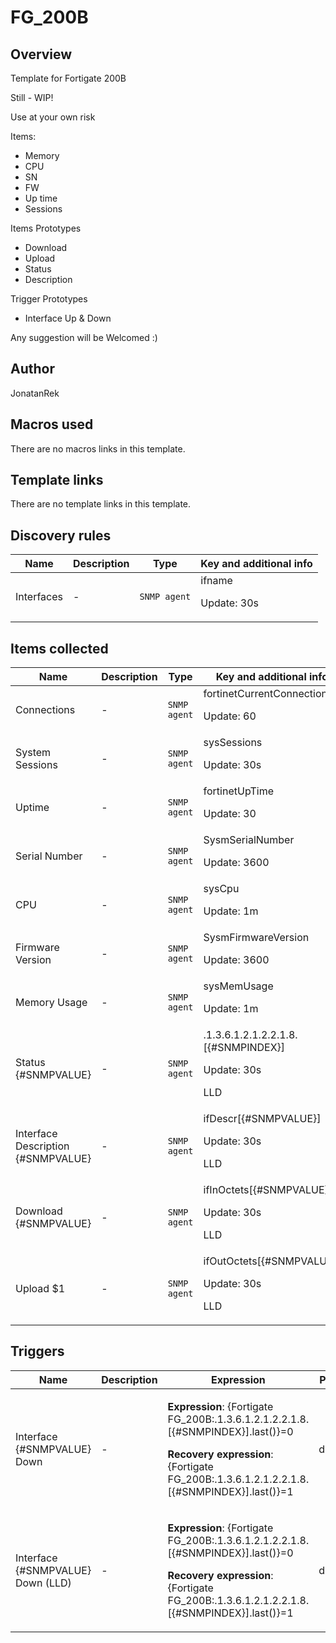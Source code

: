 # FG_200B

## Overview

 Template for Fortigate 200B


 


Still - WIP!


Use at your own risk


 


Items:


* Memory
* CPU
* SN
* FW
* Up time
* Sessions


Items Prototypes


* Download
* Upload
* Status
* Description


Trigger Prototypes


* Interface Up & Down


 


Any suggestion will be Welcomed :)


 


 


 


 



## Author

JonatanRek

## Macros used

There are no macros links in this template.

## Template links

There are no template links in this template.

## Discovery rules

|Name|Description|Type|Key and additional info|
|----|-----------|----|----|
|Interfaces|<p>-</p>|`SNMP agent`|ifname<p>Update: 30s</p>|
## Items collected

|Name|Description|Type|Key and additional info|
|----|-----------|----|----|
|Connections|<p>-</p>|`SNMP agent`|fortinetCurrentConnections<p>Update: 60</p>|
|System Sessions|<p>-</p>|`SNMP agent`|sysSessions<p>Update: 30s</p>|
|Uptime|<p>-</p>|`SNMP agent`|fortinetUpTime<p>Update: 30</p>|
|Serial Number|<p>-</p>|`SNMP agent`|SysmSerialNumber<p>Update: 3600</p>|
|CPU|<p>-</p>|`SNMP agent`|sysCpu<p>Update: 1m</p>|
|Firmware Version|<p>-</p>|`SNMP agent`|SysmFirmwareVersion<p>Update: 3600</p>|
|Memory Usage|<p>-</p>|`SNMP agent`|sysMemUsage<p>Update: 1m</p>|
|Status {#SNMPVALUE}|<p>-</p>|`SNMP agent`|.1.3.6.1.2.1.2.2.1.8.[{#SNMPINDEX}]<p>Update: 30s</p><p>LLD</p>|
|Interface Description {#SNMPVALUE}|<p>-</p>|`SNMP agent`|ifDescr[{#SNMPVALUE}]<p>Update: 30s</p><p>LLD</p>|
|Download {#SNMPVALUE}|<p>-</p>|`SNMP agent`|ifInOctets[{#SNMPVALUE}]<p>Update: 30s</p><p>LLD</p>|
|Upload $1|<p>-</p>|`SNMP agent`|ifOutOctets[{#SNMPVALUE}]<p>Update: 30s</p><p>LLD</p>|
## Triggers

|Name|Description|Expression|Priority|
|----|-----------|----------|--------|
|Interface {#SNMPVALUE} Down|<p>-</p>|<p>**Expression**: {Fortigate FG_200B:.1.3.6.1.2.1.2.2.1.8.[{#SNMPINDEX}].last()}=0</p><p>**Recovery expression**: {Fortigate FG_200B:.1.3.6.1.2.1.2.2.1.8.[{#SNMPINDEX}].last()}=1</p>|disaster|
|Interface {#SNMPVALUE} Down (LLD)|<p>-</p>|<p>**Expression**: {Fortigate FG_200B:.1.3.6.1.2.1.2.2.1.8.[{#SNMPINDEX}].last()}=0</p><p>**Recovery expression**: {Fortigate FG_200B:.1.3.6.1.2.1.2.2.1.8.[{#SNMPINDEX}].last()}=1</p>|disaster|
